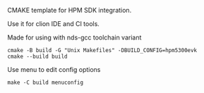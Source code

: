 CMAKE template for HPM SDK integration.

Use it for clion IDE and CI tools. 

Made for using with nds-gcc toolchain variant


    cmake -B build -G "Unix Makefiles" -DBUILD_CONFIG=hpm5300evk
    cmake --build build

Use menu to edit config options
    
`make -C build menuconfig`
